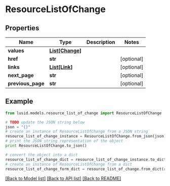 # ResourceListOfChange


## Properties
Name | Type | Description | Notes
------------ | ------------- | ------------- | -------------
**values** | [**List[Change]**](Change.md) |  | 
**href** | **str** |  | [optional] 
**links** | [**List[Link]**](Link.md) |  | [optional] 
**next_page** | **str** |  | [optional] 
**previous_page** | **str** |  | [optional] 

## Example

```python
from lusid.models.resource_list_of_change import ResourceListOfChange

# TODO update the JSON string below
json = "{}"
# create an instance of ResourceListOfChange from a JSON string
resource_list_of_change_instance = ResourceListOfChange.from_json(json)
# print the JSON string representation of the object
print ResourceListOfChange.to_json()

# convert the object into a dict
resource_list_of_change_dict = resource_list_of_change_instance.to_dict()
# create an instance of ResourceListOfChange from a dict
resource_list_of_change_form_dict = resource_list_of_change.from_dict(resource_list_of_change_dict)
```
[[Back to Model list]](../README.md#documentation-for-models) [[Back to API list]](../README.md#documentation-for-api-endpoints) [[Back to README]](../README.md)


